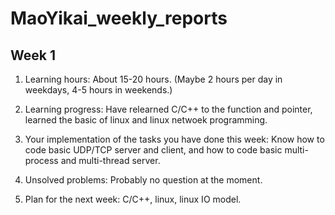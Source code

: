 # MaoYikai_weekly_reports
## Week 1
1. Learning hours: About 15-20 hours. (Maybe 2 hours per day in weekdays, 4-5 hours in weekends.)

2. Learning progress: Have relearned C/C++ to the function and pointer, learned the basic of linux and linux netwoek programming.

3. Your implementation of the tasks you have done this week: Know how to code basic UDP/TCP server and client, and how to code basic multi-process and multi-thread        server.

4. Unsolved problems: Probably no question at the moment.

5. Plan for the next week: C/C++, linux, linux IO model.
